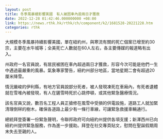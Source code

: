 ```yaml
---
layout: post
title: 冬季風暴續影響美國　有人被困車內逾兩日才獲救
date: 2022-12-28 01:42:46.000000000 +08:00
link: https://news.rthk.hk/rthk/ch/component/k2/1681528-20221228.htm
categories: rthk
---
```


大規模冬季風暴持續影響美國，單在紐約州，與寒流有關的死亡個案已增至約30宗，主要在水牛城等；全美死亡人數就在60人左右，各主要傳媒的報道略有出入。

州政府一名官員說，有居民被困在車內超過兩日才獲救，形容今次可能是他們一生中遇過最嚴重的風暴。氣象專家警告，紐約州部分地區，當地星期二會有超過20厘米降雪。

情況嚴峻的伊利縣，有地方官員說部分死者，被人發現凍死在車廂內，有死者遺體就在雪堆內被發現，有人在鏟雪時死於心跳停頓，或其他緊急醫療情況。

該名官員又說，數百名工程人員正搶修在風雪中受損的供電設施，道路工人就加緊清理倒冧的樹木，確保各道路上最少有一條行車線，可讓緊急救援車輛通行。

總統拜登簽署一份緊急聲明，令聯邦政府可向紐約州提供各項支援；新澤西州已向紐約州提供緊急服務，作為進一步援助。拜登在社交專頁貼文，慰問在聖誕假期周末失去至親的人。
